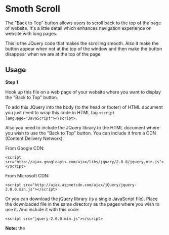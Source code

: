 # Smoth Scroll

The "Back to Top" button allows users to scroll back to the top of the page of website. It's a little detail which enhances navigation experience on website with long pages.

This is the JQuery code that makes the scrolling smooth. Also it make the button appear when not at the top of the window and then make the button disappear when we are at the top of the page.


## Usage

**Step 1**

Hook up this file on a web page of your website where you want to display the "Back to Top" button.

To add this JQuery into the body (to the head or footer) of HTML document you just need to wrap this code in HTML tag `<script language="JavaScript"></script>`.

Also you need to include the JQuery library to the HTML document where you wish to use the "Back to Top" button. You can include it from a CDN (Content Delivery Network).

From Google CDN:
```
<script src="http://ajax.googleapis.com/ajax/libs/jquery/2.0.0/jquery.min.js"></script>
```

From Microsoft CDN:
```
<script src="http://ajax.aspnetcdn.com/ajax/jQuery/jquery-2.0.0.min.js"></script>
```

Or you can download the jQuery library (is a single JavaScript file). Place the downloaded file in the same directory as the pages where you wish to use it. And include it with this code:
```
<script src="jquery-2.0.0.min.js"></script>
```

**Note:** the <script> tag should be inside the <head> section.


**Step 2**

Add the "id" "back-to-top" to yuor "Back to Top" button, like on this eaxmple:
```
<a href="#" id="back-to-top" >↑Back to Top</a>
```


##Browser support

Your "Back to Top" button will be responsive and compatible with all major browsers.


## Author

Arthur Garegnyan aka Berserkr

* Email: arthurgareginyan@gmail.com

* GitHub: [https://github.com/ArthurGareginyan/](https://github.com/ArthurGareginyan/)

* My Website: [http://www.arthurgareginyan.com](http://www.arthurgareginyan.com)

* Donation Page: [http://www.arthurgareginyan.com/donate.html](http://www.arthurgareginyan.com/donate.html)


---
Logos:

[![JQuery](https://dl.dropboxusercontent.com/s/dh75pqw99jhga8c/jQurery.png)]()